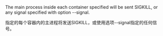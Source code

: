 
The main process inside each container specified will be sent SIGKILL,
 or any signal specified with option --signal.

指定的每个容器内的主进程将发送SIGKILL，或使用选项--signal指定的任何信号。

